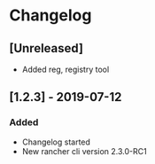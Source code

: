 # Changelog

## [Unreleased]
- Added reg, registry tool

 
## [1.2.3] - 2019-07-12
### Added
- Changelog started
- New rancher cli version 2.3.0-RC1

